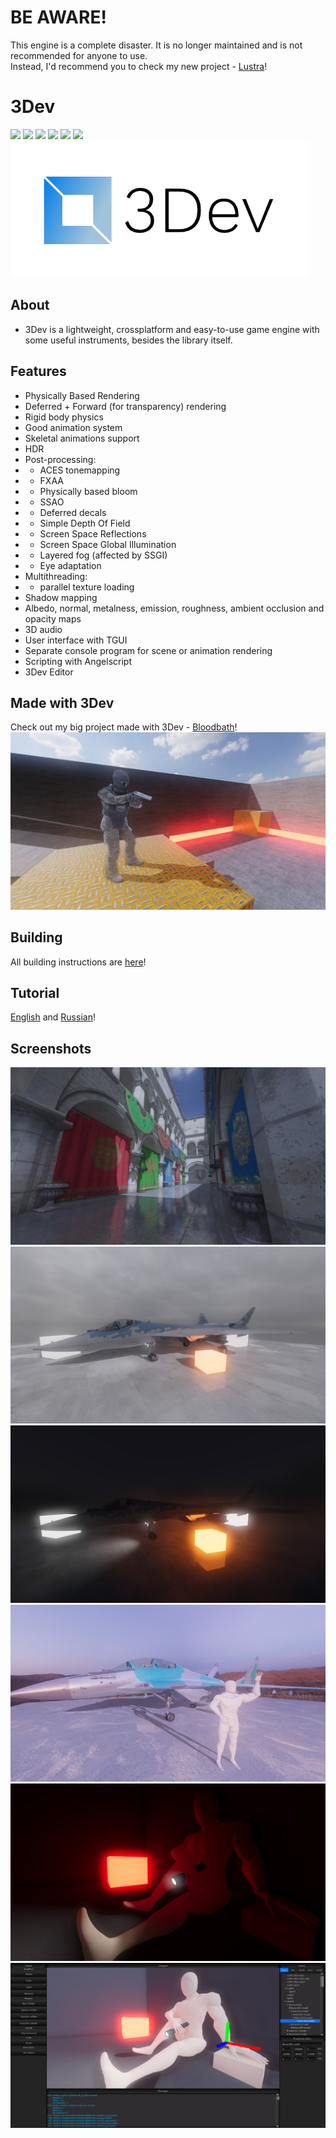 # BE AWARE!
This engine is a complete disaster. It is no longer maintained and is not recommended for anyone to use.  
Instead, I'd recommend you to check my new project - [Lustra](https://github.com/1Kuso4ek1/Lustra)!

# 3Dev
![](https://img.shields.io/badge/3Dev-1.3.6-blue)
![](https://img.shields.io/badge/3Dev_Editor-1.3.10-blue)
![](https://img.shields.io/badge/language-C++-green)
![](https://img.shields.io/github/license/1kuso4ek1/3Dev)
![](https://img.shields.io/github/issues/1kuso4ek1/3Dev)
![](https://img.shields.io/github/downloads/1kuso4ek1/3Dev/total)  
![](logo.png)
## About
- 3Dev is a lightweight, crossplatform and easy-to-use game engine with some useful instruments, besides the library itself.
## Features
- Physically Based Rendering
- Deferred + Forward (for transparency) rendering
- Rigid body physics
- Good animation system
- Skeletal animations support
- HDR
- Post-processing:
- - ACES tonemapping
- - FXAA
- - Physically based bloom
- - SSAO
- - Deferred decals
- - Simple Depth Of Field
- - Screen Space Reflections
- - Screen Space Global Illumination
- - Layered fog (affected by SSGI)
- - Eye adaptation
- Multithreading:
- - parallel texture loading
- Shadow mapping
- Albedo, normal, metalness, emission, roughness, ambient occlusion and opacity maps
- 3D audio
- User interface with TGUI
- Separate console program for scene or animation rendering
- Scripting with Angelscript
- 3Dev Editor
## Made with 3Dev
Check out my big project made with 3Dev - [Bloodbath](https://1kuso4ek1.itch.io/bloodbath)!
![](./Screenshots/bloodbath.jpg)
## Building
All building instructions are [here](https://1kuso4ek1.github.io/3Dev/build.html)!
## Tutorial
[English](https://1kuso4ek1.github.io/3Dev/) and [Russian](https://telegra.ph/Razrabotka-igr-s-pomoshchyu-3Dev-01-06)!
## Screenshots
![](./Screenshots/scr.jpg)
![](./Screenshots/scr1.jpg)
![](./Screenshots/scr2.jpg)
![](./Screenshots/scr3.jpg)
![](./Screenshots/scr4.jpg)
![](./Screenshots/scr5.jpg)
